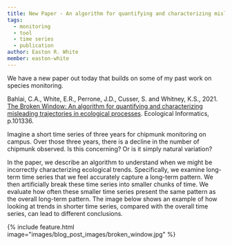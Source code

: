 ```yaml
---
title: New Paper - An algorithm for quantifying and characterizing misleading trajectories in ecological processes
tags: 
  - monitoring
  - tool
  - time series
  - publication
author: Easton R. White
member: easton-white
---
```


We have a new paper out today that builds on some of my past work on species monitoring.

Bahlai, C.A., White, E.R., Perrone, J.D., Cusser, S. and Whitney, K.S., 2021. [The Broken Window: An algorithm for quantifying and characterizing misleading trajectories in ecological processes](https://doi.org/10.1016/j.ecoinf.2021.101336). Ecological Informatics, p.101336. 
 
Imagine a short time series of three years for chipmunk monitoring on campus. Over those three years, there is a decline in the number of chipmunk observed. Is this concerning? Or is it simply natural variation? 

In the paper, we describe an algorithm to understand when we might be incorrectly characterizing ecological trends. Specifically, we examine long-term time series that we feel accurately capture a long-term pattern. We then artificially break these time series into smaller chunks of time. We evaluate how often these smaller time series present the same pattern as the overall long-term pattern. The image below shows an example of how looking at trends in shorter time series, compared with the overall time series, can lead to different conclusions.

{%
  include feature.html
  image="images/blog_post_images/broken_window.jpg"
%}


